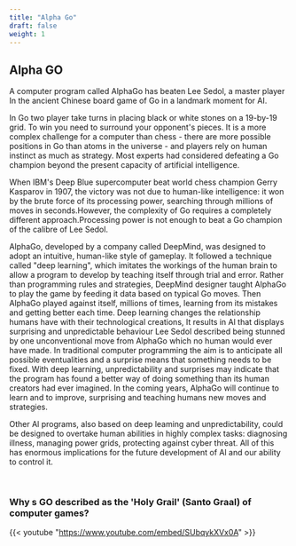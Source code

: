 ```yaml
---
title: "Alpha Go"
draft: false
weight: 1
---
```


## Alpha GO

A computer program called AlphaGo has beaten Lee Sedol, a master player In the ancient Chinese board game of Go in a landmark moment for AI. 

In Go two player take turns in placing black or white stones on a 19-by-19 grid. To win you need to surround your opponent's pieces. It is a more complex challenge for a computer than chess - there are more possible positions in Go than atoms in the universe - and players rely on human instinct as much as strategy. Most experts had considered defeating a Go champion beyond the present capacity of artificial intelligence. 

When IBM's Deep Blue supercomputer beat world chess champion Gerry Kasparov in 1907, the victory was not due to human-like intelligence: it won by the brute force of its processing power, searching through millions of moves in seconds.However, the complexity of Go requires a completely different approach.Processing power is not enough to beat a Go champion of the calibre of Lee Sedol.

AlphaGo, developed by a company called DeepMind, was designed to adopt an intuitive, human-like style of gameplay. It followed a technique called "deep learning", which imitates the workings of the human brain to allow a program to develop by teaching itself through trial and error. Rather than programming rules and strategies, DeepMind designer taught AlphaGo to play the game by feeding it data based on typical Go moves. Then AlphaGo played against itself, millions of times, learning from its mistakes and getting better each time. Deep learning changes the relationship humans have with their technological creations, It results in Al that displays surprising and unpredictable behaviour Lee Sedol described being stunned by one unconventional move from AlphaGo which no human would ever have made. In traditional computer programming the aim is to anticipate all possible eventualities and a surprise means that something needs to be fixed. With deep learning, unpredictability and surprises may indicate that the program has found a better way of doing something than its human creators had ever imagined. In the coming years, AlphaGo will continue to learn and to improve, surprising and teaching humans new moves and strategies.

Other Al programs, also based on deep leaming and unpredictability, could be designed to overtake human abilities in highly complex tasks: diagnosing illness, managing power grids, protecting against cyber threat. All of this has enormous implications for the future development of Al and our ability to control it. 

<br>

### Why s GO described as the 'Holy Grail' (Santo Graal) of computer games?

{{< youtube "https://www.youtube.com/embed/SUbqykXVx0A" >}}